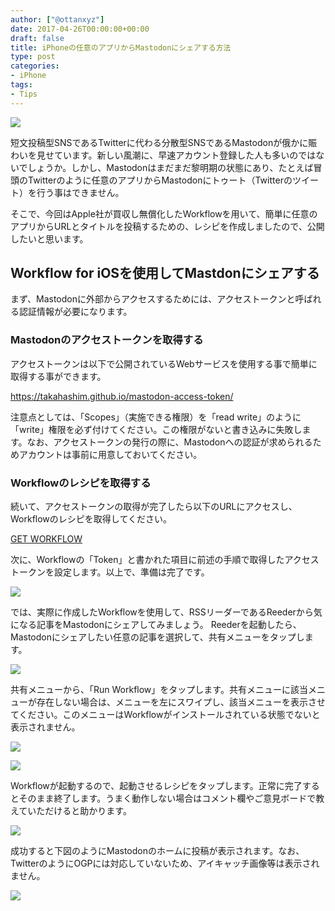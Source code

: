 ```yaml
---
author: ["@ottanxyz"]
date: 2017-04-26T00:00:00+00:00
draft: false
title: iPhoneの任意のアプリからMastodonにシェアする方法
type: post
categories:
- iPhone
tags:
- Tips
---
```


![](170426-59004f17ee1e9.jpg)

短文投稿型SNSであるTwitterに代わる分散型SNSであるMastodonが俄かに賑わいを見せています。新しい風潮に、早速アカウント登録した人も多いのではないでしょうか。しかし、Mastodonはまだまだ黎明期の状態にあり、たとえば冒頭のTwitterのように任意のアプリからMastodonにトゥート（Twitterのツイート）を行う事はできません。

そこで、今回はApple社が買収し無償化したWorkflowを用いて、簡単に任意のアプリからURLとタイトルを投稿するための、レシピを作成しましたので、公開したいと思います。

## Workflow for iOSを使用してMastdonにシェアする

まず、Mastodonに外部からアクセスするためには、アクセストークンと呼ばれる認証情報が必要になります。

### Mastodonのアクセストークンを取得する

アクセストークンは以下で公開されているWebサービスを使用する事で簡単に取得する事ができます。

<https://takahashim.github.io/mastodon-access-token/>

注意点としては、「Scopes」（実施できる権限）を「read write」のように「write」権限を必ず付けてください。この権限がないと書き込みに失敗します。なお、アクセストークンの発行の際に、Mastodonへの認証が求められるためアカウントは事前に用意しておいてください。

### Workflowのレシピを取得する

続いて、アクセストークンの取得が完了したら以下のURLにアクセスし、Workflowのレシピを取得してください。

[GET WORKFLOW](https://workflow.is/workflows/508757092fd44397a95232f097bfe40b)

次に、Workflowの「Token」と書かれた項目に前述の手順で取得したアクセストークンを設定します。以上で、準備は完了です。

![](170426-59004f95a7769.png)

では、実際に作成したWorkflowを使用して、RSSリーダーであるReederから気になる記事をMastodonにシェアしてみましょう。
Reederを起動したら、Mastodonにシェアしたい任意の記事を選択して、共有メニューをタップします。

![](170426-59004fa6d6644.png)

共有メニューから、「Run Workflow」をタップします。共有メニューに該当メニューが存在しない場合は、メニューを左にスワイプし、該当メニューを表示させてください。このメニューはWorkflowがインストールされている状態でないと表示されません。

![](170426-59004fbfd501b.png)

![](170426-59004fc6e17a7.png)

Workflowが起動するので、起動させるレシピをタップします。正常に完了するとそのまま終了します。うまく動作しない場合はコメント欄やご意見ボードで教えていただけると助かります。

![](170426-59004fdf27848.png)

成功すると下図のようにMastodonのホームに投稿が表示されます。なお、TwitterのようにOGPには対応していないため、アイキャッチ画像等は表示されません。

![](170426-59005000c8c1d.png)
